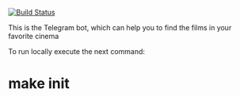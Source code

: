 [![Build Status](https://travis-ci.org/Stepasy/cinemaAPI.svg?branch=master)](https://travis-ci.org/Stepasy/cinemaAPI)

This is the Telegram bot, which can help you to find the films in your favorite cinema

To run locally execute the next command:
# make init
